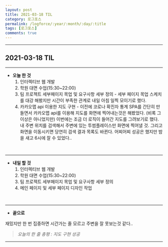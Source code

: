 ```yaml
---
layout: post
title: 2021-03-18 TIL
category: 로그포스
permalink: /logforce/:year/:month/:day/:title
tags: [로그포스]
comments: true
---
```


---

## 2021-03-18 TIL

---

- **오늘 한 것**
  1. 인터렉티브 웹 개발 
  2. 학원 대면 수업(15:30~22:00)
  3. 팀 프로젝트 세부페이지 목업 및 요구사항 세부 정의 - 세부 페이지 목업 스케치를 대강 해봤지만 시간이 부족한 관계로 내일 아침 일찍 모이기로 했다.
  4. 카카오맵 api 이용한 지도 구현 - 이전에 코로나 확진자 통계 SPA를 간단히 만들면서 카카오맵 api를 이용해 지도를 화면에 찍어내는것은 해봤었다. (비록 그 이상은 아니었지만) 이번에는 조금 더 로직이 들어간 지도를 그려보기로 했다. 내 주변 위치를 검색해서 주변에 있는 투썸플레이스만 화면에 찍어낼 것. 그리고 화면을 이동시키면 당연히 검색 결과 목록도 바뀐다. 어찌어찌 성공은 했지만 밤을 새고 6시에 잘 수 있었다.. 

<br>

---

- **내일 할 것**
  1. 인터렉티브 웹 개발
  2. 학원 대면 수업(15:30~22:00)
  3. 팀 프로젝트 세부페이지 목업 및 요구사항 세부 정의
  4. 메인 페이지 및 세부 페이지 디자인 작업

<br>

---

- **끝으로**

재밌지만 한 번 집중하면 시간가는 줄 모르고 주변을 잘 못보는것 같다..

> _오늘의 한 줄 총평 : 지도 구현 성공_

---
